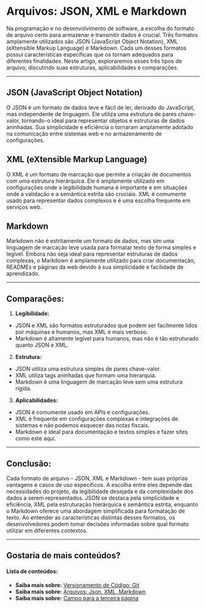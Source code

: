 # Arquivos: JSON, XML e Markdown

Na programação e no desenvolvimento de software, a escolha do formato de arquivo certo para armazenar e transmitir dados é crucial. Três formatos amplamente utilizados são JSON (JavaScript Object Notation), XML (eXtensible Markup Language) e Markdown. Cada um desses formatos possui características específicas que os tornam adequados para diferentes finalidades. Neste artigo, exploraremos esses três tipos de arquivo, discutindo suas estruturas, aplicabilidades e comparações.

***

## JSON (JavaScript Object Notation)

O JSON é um formato de dados leve e fácil de ler, derivado do JavaScript, mas independente de linguagem. Ele utiliza uma estrutura de pares chave-valor, tornando-o ideal para representar objetos e estruturas de dados aninhadas. Sua simplicidade e eficiência o tornaram amplamente adotado na comunicação entre sistemas web e no armazenamento de configurações.

## XML (eXtensible Markup Language)

O XML é um formato de marcação que permite a criação de documentos com uma estrutura hierárquica. Ele é amplamente utilizado em configurações onde a legibilidade humana é importante e em situações onde a validação e a semântica estrita são cruciais. XML é comumente usado para representar dados complexos e é uma escolha frequente em serviços web.

## Markdown

Markdown não é estritamente um formato de dados, mas sim uma linguagem de marcação leve usada para formatar texto de forma simples e legível. Embora não seja ideal para representar estruturas de dados complexas, o Markdown é amplamente utilizado para criar documentação, READMEs e páginas da web devido à sua simplicidade e facilidade de aprendizado.

***

## Comparações:

1. **Legibilidade:**

* JSON e XML são formatos estruturados que podem ser facilmente lidos por máquinas e humanos, mas XML é mais verboso.
* Markdown é altamente legível para humanos, mas não é tão estruturado quanto JSON e XML.

2. **Estrutura:**

* JSON utiliza uma estrutura simples de pares chave-valor.
* XML utiliza tags aninhadas que formam uma hierarquia.
* Markdown é uma linguagem de marcação leve sem uma estrutura rígida.

3. **Aplicabilidades:**

* JSON é comumente usado em APIs e configurações.
* XML é frequente em configurações complexas e integrações de sistemas e não podemos esquecer das notas fiscais.
* Markdown é ideal para documentação e textos simples e fazer sites como este aqui.

***

## Conclusão:

Cada formato de arquivo - JSON, XML e Markdown - tem suas próprias vantagens e casos de uso específicos. A escolha entre eles depende das necessidades do projeto, da legibilidade desejada e da complexidade dos dados a serem representados. JSON se destaca pela simplicidade e eficiência, XML pela estruturação hierárquica e semântica estrita, enquanto o Markdown oferece uma abordagem simplificada para formatação de texto. Ao entender as características distintas desses formatos, os desenvolvedores podem tomar decisões informadas sobre qual formato utilizar em diferentes contextos.

***

## Gostaria de mais conteúdos?

#### Lista de conteúdos:

- **Saiba mais sobre:** [Versionamento de Código: Git](/)
- **Saiba mais sobre:** [Arquivos: Json, XML, Markdown](/arquivos.html)
- **Saiba mais sobre:** [Campo para a terceira página](/)